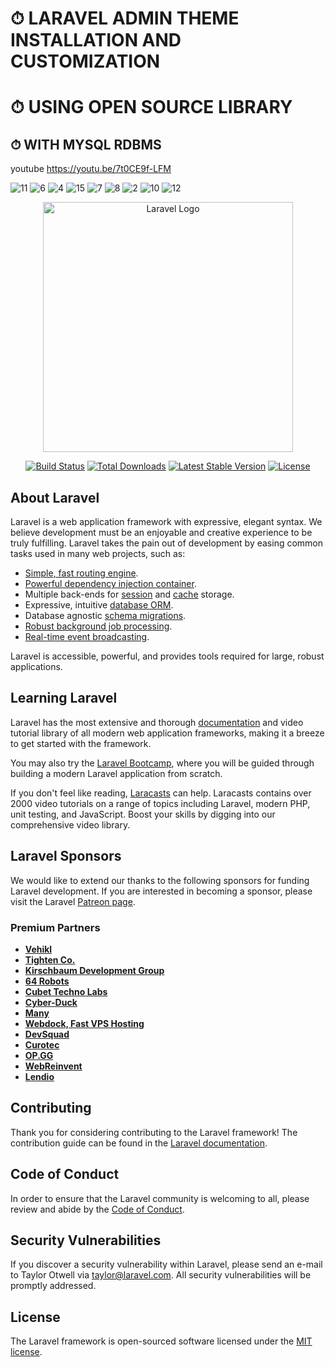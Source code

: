 # ⏱ LARAVEL ADMIN THEME INSTALLATION AND CUSTOMIZATION
# ⏱ USING  OPEN SOURCE LIBRARY
## ⏱ WITH MYSQL RDBMS
youtube 
https://youtu.be/7t0CE9f-LFM

![11](https://github.com/shamiraty/Laravel-Open-Admin-Theme-Installation-and-customization/assets/129072179/2f086251-d4b0-4dd8-8742-27ecf3169c60)
![6](https://github.com/shamiraty/Laravel-Open-Admin-Theme-Installation-and-customization/assets/129072179/34fbcdcf-eb28-44ee-934a-7bf9836591ed)
![4](https://github.com/shamiraty/Laravel-Open-Admin-Theme-Installation-and-customization/assets/129072179/f6b77a6c-f779-4640-82aa-d8752aa68a53)
![15](https://github.com/shamiraty/Laravel-Open-Admin-Theme-Installation-and-customization/assets/129072179/4a3c2d4b-9673-4dce-a38b-089fb9a9c6cd)
![7](https://github.com/shamiraty/Laravel-Open-Admin-Theme-Installation-and-customization/assets/129072179/c7da76af-a6ab-4355-9594-f1c7025cb94e)
![8](https://github.com/shamiraty/Laravel-Open-Admin-Theme-Installation-and-customization/assets/129072179/d8a54432-af9c-44a6-b2ed-f36cfbb86760)
![2](https://github.com/shamiraty/Laravel-Open-Admin-Theme-Installation-and-customization/assets/129072179/96328312-81b3-4738-ba69-51f268b73bb4)
![10](https://github.com/shamiraty/Laravel-Open-Admin-Theme-Installation-and-customization/assets/129072179/7b3382fd-7179-4686-ae5e-49762f78e188)
![12](https://github.com/shamiraty/Laravel-Open-Admin-Theme-Installation-and-customization/assets/129072179/f77e4182-6934-4ccf-8a27-c088d8b2d27a)

<p align="center"><a href="https://laravel.com" target="_blank"><img src="https://raw.githubusercontent.com/laravel/art/master/logo-lockup/5%20SVG/2%20CMYK/1%20Full%20Color/laravel-logolockup-cmyk-red.svg" width="400" alt="Laravel Logo"></a></p>

<p align="center">
<a href="https://github.com/laravel/framework/actions"><img src="https://github.com/laravel/framework/workflows/tests/badge.svg" alt="Build Status"></a>
<a href="https://packagist.org/packages/laravel/framework"><img src="https://img.shields.io/packagist/dt/laravel/framework" alt="Total Downloads"></a>
<a href="https://packagist.org/packages/laravel/framework"><img src="https://img.shields.io/packagist/v/laravel/framework" alt="Latest Stable Version"></a>
<a href="https://packagist.org/packages/laravel/framework"><img src="https://img.shields.io/packagist/l/laravel/framework" alt="License"></a>
</p>

## About Laravel

Laravel is a web application framework with expressive, elegant syntax. We believe development must be an enjoyable and creative experience to be truly fulfilling. Laravel takes the pain out of development by easing common tasks used in many web projects, such as:

- [Simple, fast routing engine](https://laravel.com/docs/routing).
- [Powerful dependency injection container](https://laravel.com/docs/container).
- Multiple back-ends for [session](https://laravel.com/docs/session) and [cache](https://laravel.com/docs/cache) storage.
- Expressive, intuitive [database ORM](https://laravel.com/docs/eloquent).
- Database agnostic [schema migrations](https://laravel.com/docs/migrations).
- [Robust background job processing](https://laravel.com/docs/queues).
- [Real-time event broadcasting](https://laravel.com/docs/broadcasting).

Laravel is accessible, powerful, and provides tools required for large, robust applications.

## Learning Laravel

Laravel has the most extensive and thorough [documentation](https://laravel.com/docs) and video tutorial library of all modern web application frameworks, making it a breeze to get started with the framework.

You may also try the [Laravel Bootcamp](https://bootcamp.laravel.com), where you will be guided through building a modern Laravel application from scratch.

If you don't feel like reading, [Laracasts](https://laracasts.com) can help. Laracasts contains over 2000 video tutorials on a range of topics including Laravel, modern PHP, unit testing, and JavaScript. Boost your skills by digging into our comprehensive video library.

## Laravel Sponsors

We would like to extend our thanks to the following sponsors for funding Laravel development. If you are interested in becoming a sponsor, please visit the Laravel [Patreon page](https://patreon.com/taylorotwell).

### Premium Partners

- **[Vehikl](https://vehikl.com/)**
- **[Tighten Co.](https://tighten.co)**
- **[Kirschbaum Development Group](https://kirschbaumdevelopment.com)**
- **[64 Robots](https://64robots.com)**
- **[Cubet Techno Labs](https://cubettech.com)**
- **[Cyber-Duck](https://cyber-duck.co.uk)**
- **[Many](https://www.many.co.uk)**
- **[Webdock, Fast VPS Hosting](https://www.webdock.io/en)**
- **[DevSquad](https://devsquad.com)**
- **[Curotec](https://www.curotec.com/services/technologies/laravel/)**
- **[OP.GG](https://op.gg)**
- **[WebReinvent](https://webreinvent.com/?utm_source=laravel&utm_medium=github&utm_campaign=patreon-sponsors)**
- **[Lendio](https://lendio.com)**

## Contributing

Thank you for considering contributing to the Laravel framework! The contribution guide can be found in the [Laravel documentation](https://laravel.com/docs/contributions).

## Code of Conduct

In order to ensure that the Laravel community is welcoming to all, please review and abide by the [Code of Conduct](https://laravel.com/docs/contributions#code-of-conduct).

## Security Vulnerabilities

If you discover a security vulnerability within Laravel, please send an e-mail to Taylor Otwell via [taylor@laravel.com](mailto:taylor@laravel.com). All security vulnerabilities will be promptly addressed.

## License

The Laravel framework is open-sourced software licensed under the [MIT license](https://opensource.org/licenses/MIT).
